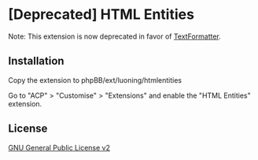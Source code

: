 # [Deprecated] HTML Entities

Note: This extension is now deprecated in favor of [TextFormatter](https://www.phpbb.com/community/viewtopic.php?f=456&t=2523206).

## Installation

Copy the extension to phpBB/ext/luoning/htmlentities

Go to "ACP" > "Customise" > "Extensions" and enable the "HTML Entities" extension.

## License

[GNU General Public License v2](license.txt)
